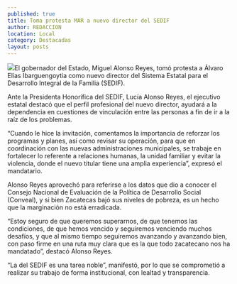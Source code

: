 ```yaml
---
published: true
title: Toma protesta MAR a nuevo director del SEDIF
author: REDACCION
location: Local
category: Destacadas
layout: posts
---
```


![](http://i.imgur.com/FJHekgdm.jpg)El gobernador del Estado, Miguel Alonso Reyes, tomó protesta a Álvaro Elías Ibarguengoytia como nuevo director del Sistema Estatal para el Desarrollo Integral de la Familia (SEDIF).

Ante la Presidenta Honorífica del SEDIF, Lucía Alonso Reyes, el ejecutivo estatal destacó que el perfil profesional del nuevo director, ayudará a la dependencia en cuestiones de vinculación entre las personas a fin de ir a la raíz de los problemas.

“Cuando le hice la invitación, comentamos la importancia de reforzar los programas y planes, así como revisar su operación, para que en coordinación con las nuevas administraciones municipales, se trabaje en fortalecer lo referente a relaciones humanas, la unidad familiar y evitar la violencia, donde el nuevo titular tiene una amplia experiencia”, expresó el mandatario.

Alonso Reyes aprovechó para referirse a los datos que dio a conocer el Consejo Nacional de Evaluación de la Política de Desarrollo Social (Conveal), y si bien Zacatecas bajó sus niveles de pobreza, es un hecho que la marginación no está erradicada. 

“Estoy seguro de que queremos superarnos, de que tenemos las condiciones, de que hemos vencido y seguiremos venciendo muchos desafíos, y que al mismo tiempo seguiremos avanzando y avanzando bien, con paso firme en una ruta muy clara que es la que todo zacatecano nos ha mandatado”, destacó Alonso Reyes. 

“La del SEDIF es una tarea noble”, manifestó, por lo que se comprometió a realizar su trabajo de forma institucional, con lealtad y transparencia.  
